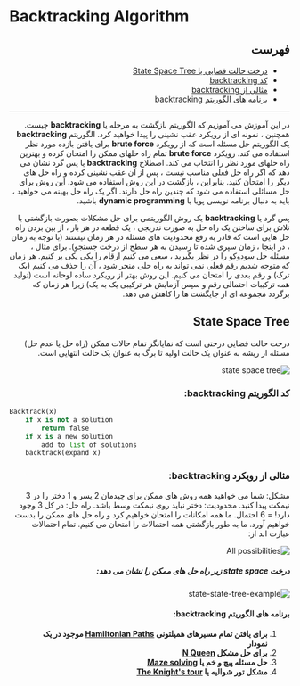 # Backtracking Algorithm
<div dir="rtl">

## **فهرست** 
- [درخت حالت فضایی یا State Space Tree](https://www.programiz.com/dsa/backtracking-algorithm)
- [کد backtracking](https://www.programiz.com/dsa/backtracking-algorithm)
- [مثالی از backtracking](https://www.programiz.com/dsa/backtracking-algorithm)
- [برنامه های الگوریتم backtracking](https://www.programiz.com/dsa/backtracking-algorithm)
------

در این آموزش می آموزیم که الگوریتم بازگشت به مرحله یا **backtracking** چیست. همچنین ، نمونه ای از رویکرد عقب نشینی را پیدا خواهید کرد.
الگوریتم **backtracking** یک الگوریتم حل مسئله است که از رویکرد **brute force** برای یافتن بازده مورد نظر استفاده می کند.
رویکرد **brute force** تمام راه حلهای ممکن را امتحان کرده و بهترین راه حلهای مورد نظر را انتخاب می کند.
اصطلاح **backtracking** یا پس گرد نشان می دهد که اگر راه حل فعلی مناسب نیست ، پس از آن عقب نشینی کرده و راه حل های دیگر را امتحان کنید. بنابراین ، بازگشت در این روش استفاده می شود.
این روش برای حل مسائلی استفاده می شود که چندین راه حل دارند. اگر یک راه حل بهینه می خواهید ، باید به دنبال برنامه نویسی پویا یا **dynamic programming** باشید.

پس گرد یا **backtracking** یک روش الگوریتمی برای حل مشکلات بصورت بازگشتی با تلاش برای ساختن یک راه حل به صورت تدریجی ، یک قطعه در هر بار ، از بین بردن راه حل هایی است که قادر به رفع محدودیت های مسئله در هر زمان نیستند (با توجه به زمان ، در اینجا ، زمان سپری شده تا رسیدن به هر سطح از درخت جستجو).
برای مثال ، مسئله حل سودوکو را در نظر بگیرید ، سعی می کنیم ارقام را یکی یکی پر کنیم. هر زمان که متوجه شدیم رقم فعلی نمی تواند به راه حلی منجر شود ، آن را حذف می کنیم (بک ترک) و رقم بعدی را امتحان می کنیم. این روش بهتر از رویکرد ساده لوحانه است (تولید همه ترکیبات احتمالی رقم و سپس آزمایش هر ترکیبی یک به یک) زیرا هر زمان که برگردد مجموعه ای از جایگشت ها را کاهش می دهد.

## State Space Tree
درخت حالت فضایی درختی است که نمایانگر تمام حالات ممکن (راه حل یا عدم حل) مسئله از ریشه به عنوان یک حالت اولیه تا برگ به عنوان یک حالت انتهایی است.

![state space tree](https://cdn.programiz.com/sites/tutorial2program/files/ba-state-space-tree.png)

### کد الگوریتم **backtracking**:

</div>

```python
Backtrack(x)
    if x is not a solution
        return false
    if x is a new solution
        add to list of solutions
    backtrack(expand x)

```
<div dir="rtl">


### مثالی از رویکرد **backtracking**:
مشکل: شما می خواهید همه روش های ممکن برای چیدمان 2 پسر و 1 دختر را در 3 نیمکت پیدا کنید. محدودیت: دختر نباید روی نیمکت وسط باشد.
راه حل: در کل 3 وجود دارد! = 6 احتمال. ما همه امکانات را امتحان خواهیم کرد و راه حل های ممکن را بدست خواهیم آورد. ما به طور بازگشتی همه احتمالات را امتحان می کنیم.
تمام احتمالات عبارت اند از:

![All possibilities](https://cdn.programiz.com/sites/tutorial2program/files/ba-possibilities.png)

##### درخت **state space** زیر راه حل های ممکن را نشان می دهد:

![state-state-tree-example](https://cdn.programiz.com/sites/tutorial2program/files/ba-state-state-tree-example.png)

#### برنامه های الگوریتم backtracking:
1. **برای یافتن تمام مسیرهای همیلتونی [Hamiltonian Paths](https://en.wikipedia.org/wiki/Hamiltonian_path_problem) موجود در یک نمودار** 
2. **برای حل مشکل [N Queen](https://en.wikipedia.org/wiki/Eight_queens_puzzle)**
3. **حل مسئله پیچ و خم یا [Maze solving](https://en.wikipedia.org/wiki/Maze_solving_algorithm)**
4. **مشکل تور شوالیه یا [The Knight's tour](https://en.wikipedia.org/wiki/Knight%27s_tour)** 












